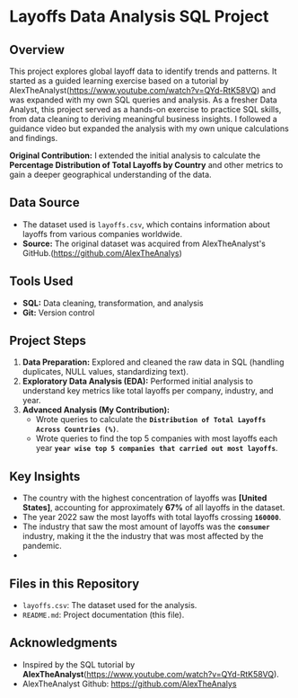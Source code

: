 # Layoffs Data Analysis SQL Project

## Overview
This project explores global layoff data to identify trends and patterns. It started as a guided learning exercise based on a tutorial by AlexTheAnalyst(https://www.youtube.com/watch?v=QYd-RtK58VQ) and was expanded with my own SQL queries and analysis. 
As a fresher Data Analyst, this project served as a hands-on exercise to practice SQL skills, from data cleaning to deriving meaningful business insights. I followed a guidance video but expanded the analysis with my own unique calculations and findings.

**Original Contribution:** I extended the initial analysis to calculate the **Percentage Distribution of Total Layoffs by Country** and other metrics to gain a deeper geographical understanding of the data.

## Data Source
*   The dataset used is `layoffs.csv`, which contains information about layoffs from various companies worldwide.
  *   **Source:** The original dataset was acquired from AlexTheAnalyst's GitHub.(https://github.com/AlexTheAnalys)

## Tools Used
*   **SQL:** Data cleaning, transformation, and analysis
*   **Git:** Version control

## Project Steps
1.  **Data Preparation:** Explored and cleaned the raw data in SQL (handling duplicates, NULL values, standardizing text).
2.  **Exploratory Data Analysis (EDA):** Performed initial analysis to understand key metrics like total layoffs per company, industry, and year.
3.  **Advanced Analysis (My Contribution):**
    *   Wrote queries to calculate the **`Distribution of Total Layoffs Across Countries (%)`**.
    *   Wrote queries to find the top 5 companies with most layoffs each  year **`year wise top 5 companies that carried out most layoffs`**.
      
## Key Insights
*   The country with the highest concentration of layoffs was **[United States]**, accounting for approximately **67%** of all layoffs in the dataset.
*   The year 2022 saw the most layoffs with total layoffs crossing **`160000`**.
*   The industry that saw the most amount of layoffs was the **`consumer`** industry, making it the the industry that was most affected by the pandemic.
*   

## Files in this Repository
*   `layoffs.csv`: The dataset used for the analysis.
*   `README.md`: Project documentation (this file).

## Acknowledgments
*   Inspired by the SQL tutorial by **AlexTheAnalyst**(https://www.youtube.com/watch?v=QYd-RtK58VQ).
*   AlexTheAnalyst Github: https://github.com/AlexTheAnalys
